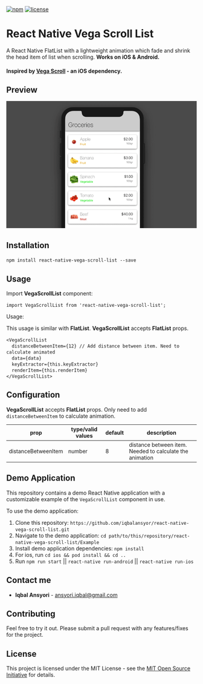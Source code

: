 [![npm](https://img.shields.io/badge/npm-v0.1.0-blue)](https://www.npmjs.com/package/react-native-vega-scroll-list)
[![license](https://img.shields.io/github/license/mashape/apistatus.svg)]()

# React Native Vega Scroll List

A React Native FlatList with a lightweight animation which fade and shrink the head item of list when scrolling. **Works on iOS & Android.**
#### Inspired by [Vega Scroll](https://github.com/ApplikeySolutions/VegaScroll) - an iOS dependency.

## Preview
![react-native-vega-scroll-list](vega-scroll-list-demo.gif)

## Installation
`npm install react-native-vega-scroll-list --save`

## Usage
Import **VegaScrollList** component:

```
import VegaScrollList from 'react-native-vega-scroll-list';
```

Usage:

This usage is similar with **FlatList**. **VegaScrollList** accepts **FlatList** props.

```
<VegaScrollList
  distanceBetweenItem={12} // Add distance between item. Need to calculate animated
  data={data}
  keyExtractor={this.keyExtractor}
  renderItem={this.renderItem}
</VegaScrollList>
```

## Configuration
**VegaScrollList** accepts **FlatList** props.
Only need to add `distanceBetweenItem` to calculate animation.

| prop | type/valid values | default | description |
| - | - | - | - |
| distanceBetweenItem | number | 8 | distance between item. Needed to calculate the animation|

## Demo Application
This repository contains a demo React Native application with a customizable example of the `VegaScrollList` component in use.

To use the demo application:

1) Clone this repository: `https://github.com/iqbalansyor/react-native-vega-scroll-list.git`
2) Navigate to the demo application: `cd path/to/this/repository/react-native-vega-scroll-list/Example`
3) Install demo application dependencies: `npm install`
4) For ios, run `cd ios && pod install && cd ..`
5) Run `npm run start` || `react-native run-android` || `react-native run-ios`

## Contact me
* **Iqbal Ansyori** - [ansyori.iqbal@gmail.com](mailto:ansyori.iqbal@gmail.com)

## Contributing
Feel free to try it out. Please submit a pull request with any features/fixes for the project.

## License
This project is licensed under the MIT License - see the [MIT Open Source Initiative](https://opensource.org/licenses/MIT) for details.
